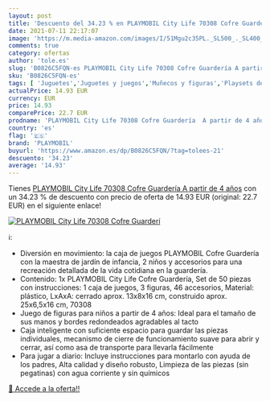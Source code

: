 ```yaml
---
layout: post
title: 'Descuento del 34.23 % en PLAYMOBIL City Life 70308 Cofre Guarderí'
date: 2021-07-11 22:17:07
image: 'https://m.media-amazon.com/images/I/51Mgu2c35PL._SL500_._SL400_.jpg'
comments: true
category: ofertas
author: 'tole.es'
slug: 'B0826C5FQN-es PLAYMOBIL City Life 70308 Cofre Guardería A partir de 4 años'
sku: 'B0826C5FQN-es'
tags: [ 'Juguetes','Juguetes y juegos','Muñecos y figuras','Playsets de figuras de acción para niños','playmobil', ]
actualPrice: 14.93 EUR
currency: EUR
price: 14.93
comparePrice: 22.7 EUR
prodname: 'PLAYMOBIL City Life 70308 Cofre Guardería  A partir de 4 años'
country: 'es'
flag: '🇪🇸'
brand: 'PLAYMOBIL'
buyurl: 'https://www.amazon.es/dp/B0826C5FQN/?tag=tolees-21'
descuento: '34.23'
average: '14.93'
---
```


Tienes [PLAYMOBIL City Life 70308 Cofre Guardería  A partir de 4 años](https://www.amazon.es/dp/B0826C5FQN/?tag=tolees-21) con un 34.23 % de descuento con precio de oferta de 14.93 EUR (original: 22.7 EUR) en el siguiente enlace!

[![PLAYMOBIL City Life 70308 Cofre Guarderí](https://m.media-amazon.com/images/I/51Mgu2c35PL._SL500_._SL400_.jpg)](https://www.amazon.es/dp/B0826C5FQN/?tag=tolees-21)

ℹ️:

- Diversión en movimiento: la caja de juegos PLAYMOBIL Cofre Guardería con la maestra de jardín de infancia, 2 niños y accesorios para una recreación detallada de la vida cotidiana en la guardería.
- Contenido: 1x PLAYMOBIL City Life Cofre Guardería, Set de 50 piezas con instrucciones: 1 caja de juegos, 3 figuras, 46 accesorios, Material: plástico, LxAxA: cerrado aprox. 13x8x16 cm, construido aprox. 25x6,5x16 cm, 70308
- Juego de figuras para niños a partir de 4 años: Ideal para el tamaño de sus manos y bordes redondeados agradables al tacto
- Caja inteligente con suficiente espacio para guardar las piezas individuales, mecanismo de cierre de funcionamiento suave para abrir y cerrar, así como asa de transporte para llevarla fácilmente
- Para jugar a diario: Incluye instrucciones para montarlo con ayuda de los padres, Alta calidad y diseño robusto, Limpieza de las piezas (sin pegatinas) con agua corriente y sin químicos

[🛒 Accede a la oferta!!](https://www.amazon.es/dp/B0826C5FQN/?tag=tolees-21)
